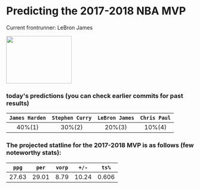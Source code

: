 # Predicting the 2017-2018 NBA MVP
Current frontrunner: LeBron James

<img src="http://hechos.com.do/wp-content/uploads/2018/01/hj.png" width="175" height="127">

### today's predictions (you can check earlier commits for past results)

| `James Harden` | `Stephen Curry` | `LeBron James` | `Chris Paul` |
|:---:|:---:|:---:|:---:|
| 40%(1) | 30%(2) | 20%(3) | 10%(4) |

### The projected statline for the 2017-2018 MVP is as follows (few noteworthy stats):

| `ppg` | `per` | `vorp` | `+/-` | `ts%` |
|:---:|:---:|:---:|:---:|:---:|
| 27.63 | 29.01 | 8.79 | 10.24 | 0.606 |